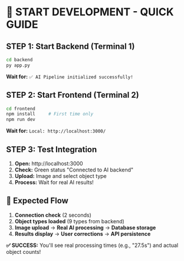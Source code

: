 # 🚀 **START DEVELOPMENT - QUICK GUIDE**

## **STEP 1: Start Backend (Terminal 1)**
```bash
cd backend
py app.py
```
**Wait for:** `✅ AI Pipeline initialized successfully!`

## **STEP 2: Start Frontend (Terminal 2)**
```bash
cd frontend
npm install     # First time only
npm run dev
```
**Wait for:** `Local: http://localhost:3000/`

## **STEP 3: Test Integration**
1. **Open:** http://localhost:3000
2. **Check:** Green status "Connected to AI backend"
3. **Upload:** Image and select object type
4. **Process:** Wait for real AI results!

## 🎯 **Expected Flow**
1. **Connection check** (2 seconds)
2. **Object types loaded** (9 types from backend)
3. **Image upload** → **Real AI processing** → **Database storage**
4. **Results display** → **User corrections** → **API persistence**

**✅ SUCCESS:** You'll see real processing times (e.g., "27.5s") and actual object counts!



